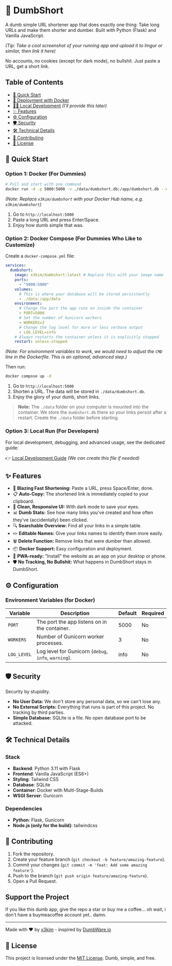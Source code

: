 # 🔩 DumbShort

A dumb simple URL shortener app that does exactly one thing: Take long URLs and make them shorter and dumber. Built with Python (Flask) and Vanilla JavaScript.

_(Tip: Take a cool screenshot of your running app and upload it to Imgur or similar, then link it here)_

No accounts, no cookies (except for dark mode), no bullshit. Just paste a URL, get a short link.

## Table of Contents

- [🚀 Quick Start](#-quick-start)
- [🐳 Deployment with Docker](#-deployment-with-docker)
- [👨‍💻 Local Development](LOCAL_DEVELOPMENT.md) _(I'll provide this later)_
- [✨ Features](#-features)
- [⚙️ Configuration](#️-configuration)
- [🛡️ Security](#️-security)
- [🛠️ Technical Details](#️-technical-details)
- [🤝 Contributing](#-contributing)
- [📜 License](#-license)

## 🚀 Quick Start

### Option 1: Docker (For Dummies)

```bash
# Pull and start with one command
docker run -d -p 5000:5000 -v ./data/dumbshort.db:/app/dumbshort.db --name dumbshort x3kim/dumbshort:latest
```

_(Note: Replace `x3kim/dumbshort` with your Docker Hub name, e.g. `x3kim/dumbshort`)_

1.  Go to `http://localhost:5000`
2.  Paste a long URL and press Enter/Space.
3.  Enjoy how dumb simple that was.

### Option 2: Docker Compose (For Dummies Who Like to Customize)

Create a `docker-compose.yml` file:

```yaml
services:
  dumbshort:
    image: x3kim/dumbshort:latest # Replace this with your image name
    ports:
      - "5000:5000"
    volumes:
      # This is where your database will be stored persistently
      - ./data:/app/data
    environment:
      # Change the port the app runs on inside the container
      - PORT=5000
      # Set the number of Gunicorn workers
      - WORKERS=3
      # Change the log level for more or less verbose output
      - LOG_LEVEL=info
    # Always restarts the container unless it is explicitly stopped
    restart: unless-stopped
```

_(Note: For environment variables to work, we would need to adjust the `CMD` line in the Dockerfile. This is an optional, advanced step.)_

Then run:

```bash
docker compose up -d
```

1.  Go to `http://localhost:5000`
2.  Shorten a URL. The data will be stored in `./data/dumbshort.db`.
3.  Enjoy the glory of your dumb, short links.

> **Note:** The `./data` folder on your computer is mounted into the container. We store the `dumbshort.db` there so your links persist after a restart. Create the `./data` folder before starting.

### Option 3: Local Run (For Developers)

For local development, debugging, and advanced usage, see the dedicated guide:

👉 [Local Development Guide](LOCAL_DEVELOPMENT.md) _(We can create this file if needed)_

## ✨ Features

- 🚀 **Blazing Fast Shortening:** Paste a URL, press Space/Enter, done.
- 📋 **Auto-Copy:** The shortened link is immediately copied to your clipboard.
- 🎨 **Clean, Responsive UI:** With dark mode to save your eyes.
- 📊 **Dumb Stats:** See how many links you've created and how often they've (accidentally) been clicked.
- 🔍 **Searchable Overview:** Find all your links in a simple table.
- ✏️ **Editable Names:** Give your links names to identify them more easily.
- 🗑️ **Delete Function:** Remove links that were dumber than allowed.
- 📦 **Docker Support:** Easy configuration and deployment.
- 📱 **PWA-ready:** "Install" the website as an app on your desktop or phone.
- 🛡️ **No Tracking, No Bullshit:** What happens in DumbShort stays in DumbShort.

## ⚙️ Configuration

### Environment Variables (for Docker)

| Variable    | Description                                          | Default | Required |
| ----------- | ---------------------------------------------------- | ------- | -------- |
| `PORT`      | The port the app listens on in the container.        | 5000    | No       |
| `WORKERS`   | Number of Gunicorn worker processes.                 | 3       | No       |
| `LOG_LEVEL` | Log level for Gunicorn (`debug`, `info`, `warning`). | info    | No       |

## 🛡️ Security

Security by stupidity.

- **No User Data:** We don't store any personal data, so we can't lose any.
- **No External Scripts:** Everything that runs is part of this project. No tracking by third parties.
- **Simple Database:** SQLite is a file. No open database port to be attacked.

## 🛠️ Technical Details

### Stack

- **Backend**: Python 3.11 with Flask
- **Frontend**: Vanilla JavaScript (ES6+)
- **Styling**: Tailwind CSS
- **Database**: SQLite
- **Container**: Docker with Multi-Stage-Builds
- **WSGI Server**: Gunicorn

### Dependencies

- **Python**: Flask, Gunicorn
- **Node.js (only for the build)**: tailwindcss

## 🤝 Contributing

1.  Fork the repository.
2.  Create your feature branch (`git checkout -b feature/amazing-feature`).
3.  Commit your changes (`git commit -m 'feat: Add some amazing feature'`).
4.  Push to the branch (`git push origin feature/amazing-feature`).
5.  Open a Pull Request.

## Support the Project

If you like this dumb app, give the repo a star or buy me a coffee... oh wait, i don't have a buymeacoffee account yet.. damn.

---

Made with ❤️ by [x3kim](https://github.com/x3kim) - inspired by [DumbWare.io](https://dumbware.io)

## 📜 License

This project is licensed under the [MIT License](LICENSE). Dumb, simple, and free.
